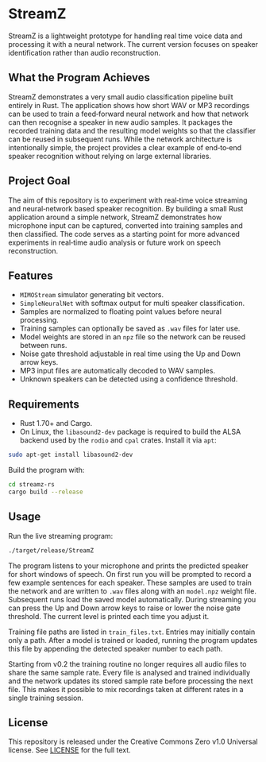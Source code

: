 # StreamZ

StreamZ is a lightweight prototype for handling real time voice data and processing it with a neural network.  The current version focuses on speaker identification rather than audio reconstruction.

## What the Program Achieves

StreamZ demonstrates a very small audio classification pipeline built entirely in
Rust. The application shows how short WAV or MP3 recordings can be used to train a
feed‑forward neural network and how that network can then recognise a speaker in
new audio samples. It packages the recorded training data and the resulting
model weights so that the classifier can be reused in subsequent runs. While the
network architecture is intentionally simple, the project provides a clear
example of end‑to‑end speaker recognition without relying on large external
libraries.

## Project Goal

The aim of this repository is to experiment with real‑time voice streaming and
neural‑network based speaker recognition.  By building a small Rust
application around a simple network, StreamZ demonstrates how microphone input
can be captured, converted into training samples and then classified.  The code
serves as a starting point for more advanced experiments in real‑time audio
analysis or future work on speech reconstruction.

## Features

- `MIMOStream` simulator generating bit vectors.
- `SimpleNeuralNet` with softmax output for multi speaker classification.
- Samples are normalized to floating point values before neural processing.
- Training samples can optionally be saved as `.wav` files for later use.
- Model weights are stored in an `npz` file so the network can be reused between runs.
- Noise gate threshold adjustable in real time using the Up and Down arrow keys.
- MP3 input files are automatically decoded to WAV samples.
- Unknown speakers can be detected using a confidence threshold.

## Requirements

- Rust 1.70+ and Cargo.
- On Linux, the `libasound2-dev` package is required to build the ALSA backend
  used by the `rodio` and `cpal` crates. Install it via `apt`:

```bash
sudo apt-get install libasound2-dev
```

Build the program with:

```bash
cd streamz-rs
cargo build --release
```

## Usage

Run the live streaming program:

```bash
./target/release/StreamZ
```

The program listens to your microphone and prints the predicted speaker for short
windows of speech.  On first run you will be prompted to record a few example
sentences for each speaker.  These samples are used to train the network and are
written to `.wav` files along with an `model.npz` weight file.  Subsequent runs
load the saved model automatically.
During streaming you can press the Up and Down arrow keys to raise or lower the
noise gate threshold. The current level is printed each time you adjust it.

Training file paths are listed in `train_files.txt`. Entries may initially
contain only a path. After a model is trained or loaded, running the program
updates this file by appending the detected speaker number to each path.

Starting from v0.2 the training routine no longer requires all audio files to
share the same sample rate. Every file is analysed and trained individually and
the network updates its stored sample rate before processing the next file. This
makes it possible to mix recordings taken at different rates in a single
training session.

## License

This repository is released under the Creative Commons Zero v1.0 Universal license. See [LICENSE](LICENSE) for the full text.

